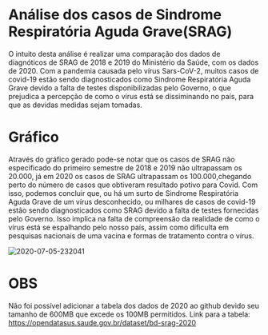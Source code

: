 # Análise dos casos de Sindrome Respiratória Aguda Grave(SRAG)

O intuito desta análise é realizar uma comparação dos dados de diagnóticos de SRAG de 2018 e 2019 do Ministério da Saúde, com os dados de 2020. Com a pandemia causada pelo vírus Sars-CoV-2, muitos casos de covid-19 estão sendo diagnosticados como Sindrome Respiratória Aguda Grave devido a falta de testes disponibilizadas pelo Governo, o que prejudica a percepção de como o vírus está se dissiminando no país, para que as devidas medidas sejam tomadas.

# Gráfico
Através do gráfico gerado pode-se notar que os casos de SRAG não especificado do primeiro semestre de 2018 e 2019 não ultrapassam os 20.000, já em 2020 os casos de SRAG ultrapassam os 100.000,chegando perto do número de casos que obtiveram resultado potivo para Covid. Com isso, podemos concluir que, ou há um surto de Sindrome Respiratória Aguda Grave de um vírus desconhecido, ou milhares de casos de covid-19 estão sendo diagnosticados como SRAG devido a falta de testes fornecidas pelo Governo. Isso implica na falta de compreensão da realidade de como o vírus está se espalhando pelo nosso país, assim como dificulta em pesquisas nacionais de uma vacina e formas de tratamento contra o vírus.

![2020-07-05-232041](https://user-images.githubusercontent.com/36762964/86549519-3d7cdb80-bf16-11ea-8d2c-47898663f1ef.png)

# OBS
Não foi possível adicionar a tabela dos dados de 2020 ao github devido seu tamanho de 600MB que excede os 100MB permitidos. 
Link para a tabela: https://opendatasus.saude.gov.br/dataset/bd-srag-2020 
